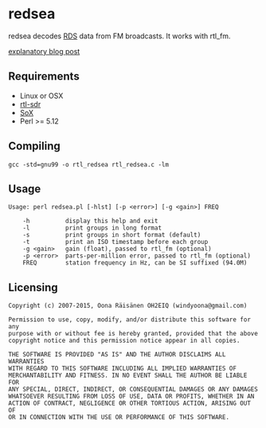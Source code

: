 redsea
======
redsea decodes [RDS](http://en.wikipedia.org/wiki/Radio_Data_System) data from FM broadcasts. It works with rtl_fm.

[explanatory blog post](http://www.windytan.com/2015/02/receiving-rds-with-rtl-sdr.html)

Requirements
------------

* Linux or OSX
* [rtl-sdr](http://sdr.osmocom.org/trac/wiki/rtl-sdr)
* [SoX](http://sox.sourceforge.net/)
* Perl &gt;= 5.12

Compiling
---------

    gcc -std=gnu99 -o rtl_redsea rtl_redsea.c -lm

Usage
-----

    Usage: perl redsea.pl [-hlst] [-p <error>] [-g <gain>] FREQ

        -h          display this help and exit
        -l          print groups in long format
        -s          print groups in short format (default)
        -t          print an ISO timestamp before each group
        -g <gain>   gain (float), passed to rtl_fm (optional)
        -p <error>  parts-per-million error, passed to rtl_fm (optional)
        FREQ        station frequency in Hz, can be SI suffixed (94.0M)

Licensing
---------

    Copyright (c) 2007-2015, Oona Räisänen OH2EIQ (windyoona@gmail.com)
    
    Permission to use, copy, modify, and/or distribute this software for any
    purpose with or without fee is hereby granted, provided that the above
    copyright notice and this permission notice appear in all copies.
    
    THE SOFTWARE IS PROVIDED "AS IS" AND THE AUTHOR DISCLAIMS ALL WARRANTIES
    WITH REGARD TO THIS SOFTWARE INCLUDING ALL IMPLIED WARRANTIES OF
    MERCHANTABILITY AND FITNESS. IN NO EVENT SHALL THE AUTHOR BE LIABLE FOR
    ANY SPECIAL, DIRECT, INDIRECT, OR CONSEQUENTIAL DAMAGES OR ANY DAMAGES
    WHATSOEVER RESULTING FROM LOSS OF USE, DATA OR PROFITS, WHETHER IN AN
    ACTION OF CONTRACT, NEGLIGENCE OR OTHER TORTIOUS ACTION, ARISING OUT OF
    OR IN CONNECTION WITH THE USE OR PERFORMANCE OF THIS SOFTWARE.
